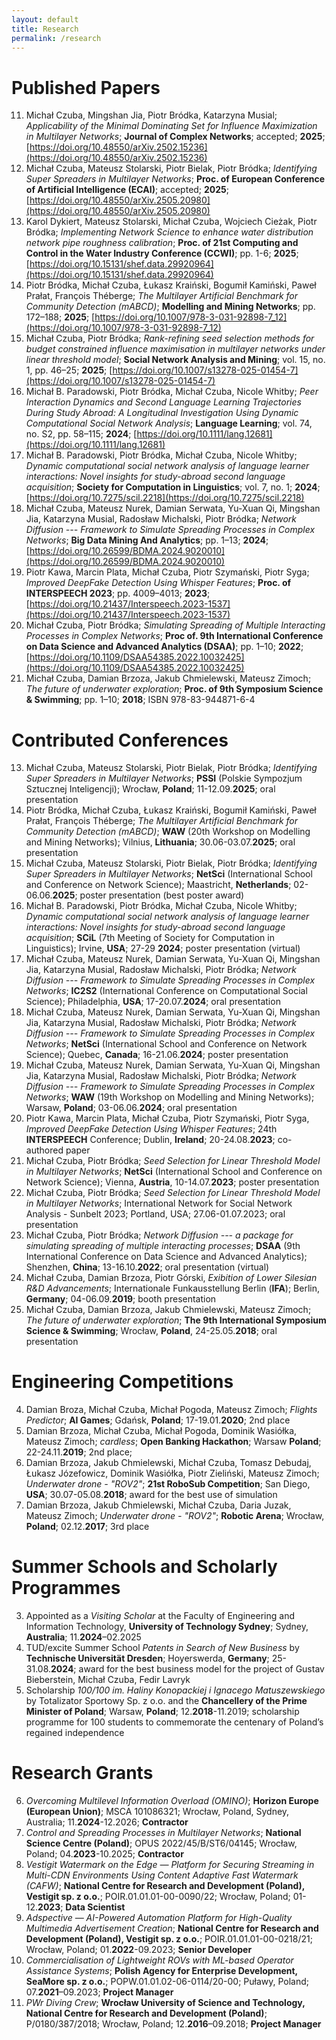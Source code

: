 ```yaml
---
layout: default
title: Research
permalink: /research
---
```


# Published Papers

11. Michał Czuba, Mingshan Jia, Piotr Bródka, Katarzyna Musial; _Applicability of the Minimal Dominating Set for Influence Maximization in Multilayer Networks_; __Journal of Complex Networks__; accepted; __2025__; [https://doi.org/10.48550/arXiv.2502.15236](https://doi.org/10.48550/arXiv.2502.15236)
10. Michał Czuba, Mateusz Stolarski, Piotr Bielak, Piotr Bródka; _Identifying Super Spreaders in Multilayer Networks_; __Proc. of European Conference of Artificial Intelligence (ECAI)__; accepted; __2025__; [https://doi.org/10.48550/arXiv.2505.20980](https://doi.org/10.48550/arXiv.2505.20980)
9. Karol Dykiert, Mateusz Stolarski, Michał Czuba, Wojciech Cieżak, Piotr Bródka; _Implementing Network Science to enhance water distribution network pipe roughness calibration_; __Proc. of 21st Computing and Control in the Water Industry Conference (CCWI)__; pp. 1-6; __2025__; [https://doi.org/10.15131/shef.data.29920964](https://doi.org/10.15131/shef.data.29920964)
8. Piotr Bródka, Michał Czuba, Łukasz Kraiński, Bogumił Kamiński, Paweł Prałat, François Théberge; _The Multilayer Artificial Benchmark for Community Detection (mABCD)_; __Modelling and Mining Networks__; pp. 172–188; __2025__; [https://doi.org/10.1007/978-3-031-92898-7_12](https://doi.org/10.1007/978-3-031-92898-7_12)
7. Michał Czuba, Piotr Bródka; _Rank-refining seed selection methods for budget constrained influence maximisation in multilayer networks under linear threshold model_; __Social Network Analysis and Mining__; vol. 15, no. 1, pp. 46–25; __2025__; [https://doi.org/10.1007/s13278-025-01454-7](https://doi.org/10.1007/s13278-025-01454-7)
6. Michał B. Paradowski, Piotr Bródka, Michał Czuba, Nicole Whitby; _Peer Interaction Dynamics and Second Language Learning Trajectories During Study Abroad: A Longitudinal Investigation Using Dynamic Computational Social Network Analysis_; __Language Learning__; vol. 74, no. S2, pp. 58–115; __2024__; [https://doi.org/10.1111/lang.12681](https://doi.org/10.1111/lang.12681)
5. Michał B. Paradowski, Piotr Bródka, Michał Czuba, Nicole Whitby; _Dynamic computational social network analysis of language learner interactions: Novel insights for study-abroad second language acquisition_; __Society for Computation in Linguistics__; vol. 7, no. 1; __2024__; [https://doi.org/10.7275/scil.2218](https://doi.org/10.7275/scil.2218)
4. Michał Czuba, Mateusz Nurek, Damian Serwata, Yu-Xuan Qi, Mingshan Jia, Katarzyna Musial, Radosław Michalski, Piotr Bródka; _Network Diffusion --- Framework to Simulate Spreading Processes in Complex Networks_; __Big Data Mining And Analytics__; pp. 1–13; __2024__; [https://doi.org/10.26599/BDMA.2024.9020010](https://doi.org/10.26599/BDMA.2024.9020010)
3. Piotr Kawa, Marcin Plata, Michał Czuba, Piotr Szymański, Piotr Syga; _Improved DeepFake Detection Using Whisper Features_; __Proc. of INTERSPEECH 2023__; pp. 4009–4013; __2023__; [https://doi.org/10.21437/Interspeech.2023-1537](https://doi.org/10.21437/Interspeech.2023-1537)
2. Michał Czuba, Piotr Bródka; _Simulating Spreading of Multiple Interacting Processes in Complex Networks_; __Proc of. 9th International Conference on Data Science and Advanced Analytics (DSAA)__; pp. 1–10; __2022__; [https://doi.org/10.1109/DSAA54385.2022.10032425](https://doi.org/10.1109/DSAA54385.2022.10032425)
1. Michał Czuba, Damian Brzoza, Jakub Chmielewski, Mateusz Zimoch; _The future of underwater exploration_; __Proc. of 9th Symposium Science & Swimming__; pp. 1–10; __2018__; ISBN 978-83-944871-6-4

# Contributed Conferences

13. Michał Czuba, Mateusz Stolarski, Piotr Bielak, Piotr Bródka; _Identifying Super Spreaders in Multilayer Networks_; __PSSI__ (Polskie Sympozjum Sztucznej Inteligencji); Wrocław, __Poland__; 11-12.09.__2025__; oral presentation
12. Piotr Bródka, Michał Czuba, Łukasz Kraiński, Bogumił Kamiński, Paweł Prałat, François Théberge; _The Multilayer Artificial Benchmark for Community Detection (mABCD)_; __WAW__ (20th Workshop on Modelling and Mining Networks); Vilnius, __Lithuania__; 30.06-03.07.__2025__; oral presentation
11. Michał Czuba, Mateusz Stolarski, Piotr Bielak, Piotr Bródka; _Identifying Super Spreaders in Multilayer Networks_; __NetSci__ (International School and Conference on Network Science); Maastricht, __Netherlands__; 02-06.06.__2025__; poster presentation (best poster award)
10. Michał B. Paradowski, Piotr Bródka, Michał Czuba, Nicole Whitby; _Dynamic computational social network analysis of language learner interactions: Novel insights for study-abroad second language acquisition_; __SCiL__ (7th Meeting of Society for Computation in Linguistics); Irvine, __USA__; 27-29 __2024__; poster presentation (virtual)
9. Michał Czuba, Mateusz Nurek, Damian Serwata, Yu-Xuan Qi, Mingshan Jia, Katarzyna Musial, Radosław Michalski, Piotr Bródka; _Network Diffusion --- Framework to Simulate Spreading Processes in Complex Networks_; __IC2S2__ (International Conference on Computational Social Science); Philadelphia, __USA__; 17-20.07.__2024__; oral presentation
8. Michał Czuba, Mateusz Nurek, Damian Serwata, Yu-Xuan Qi, Mingshan Jia, Katarzyna Musial, Radosław Michalski, Piotr Bródka; _Network Diffusion --- Framework to Simulate Spreading Processes in Complex Networks_; __NetSci__ (International School and Conference on Network Science); Quebec, __Canada__; 16-21.06.__2024__; poster presentation
7. Michał Czuba, Mateusz Nurek, Damian Serwata, Yu-Xuan Qi, Mingshan Jia, Katarzyna Musial, Radosław Michalski, Piotr Bródka; _Network Diffusion --- Framework to Simulate Spreading Processes in Complex Networks_; __WAW__ (19th Workshop on Modelling and Mining Networks); Warsaw, __Poland__; 03-06.06.__2024__; oral presentation
6. Piotr Kawa, Marcin Plata, Michał Czuba, Piotr Szymański, Piotr Syga, _Improved DeepFake Detection Using Whisper Features_; 24th __INTERSPEECH__ Conference; Dublin, __Ireland__; 20-24.08.__2023__; co-authored paper
5. Michał Czuba, Piotr Bródka; _Seed Selection for Linear Threshold Model in Multilayer Networks_; __NetSci__ (International School and Conference on Network Science); Vienna, __Austria__, 10-14.07.__2023__; poster presentation
4. Michał Czuba, Piotr Bródka; _Seed Selection for Linear Threshold Model in Multilayer Networks_; International Network for Social Network Analysis - Sunbelt 2023; Portland, USA; 27.06-01.07.2023; oral presentation
3. Michał Czuba, Piotr Bródka; _Network Diffusion --- a package for simulating spreading of multiple interacting processes_; __DSAA__ (9th International Conference on Data Science and Advanced Analytics); Shenzhen, __China__; 13-16.10.__2022__; oral presentation (virtual)
2. Michał Czuba, Damian Brzoza, Piotr Górski, _Exibition of Lower Silesian R&D Advancements_; Internationale Funkausstellung Berlin (__IFA__); Berlin, __Germany__; 04-06.09.__2019__; booth presentation 
1. Michał Czuba, Damian Brzoza, Jakub Chmielewski, Mateusz Zimoch; _The future of underwater exploration_; __The 9th International Symposium Science & Swimming__; Wrocław, __Poland__, 24-25.05.__2018__; oral presentation

# Engineering Competitions

4. Damian Broza, Michał Czuba, Michał Pogoda, Mateusz Zimoch;  _Flights Predictor_; __AI Games__; Gdańsk, __Poland__; 17-19.01.__2020__; 2nd place
3. Damian Brzoza, Michał Czuba, Michał Pogoda, Dominik Wasiółka, Mateusz Zimoch; _cardless_; __Open Banking Hackathon__; Warsaw __Poland__; 22-24.11.__2019__; 2nd place; 
2. Damian Brzoza, Jakub Chmielewski, Michał Czuba, Tomasz Debudaj, Łukasz Józefowicz, Dominik Wasiółka, Piotr Zieliński, Mateusz Zimoch; _Underwater drone - "ROV2"_; __21st RoboSub Competition__; San Diego, __USA__; 30.07-05.08.__2018__; award for the best use of simulation
1. Damian Brzoza, Jakub Chmielewski, Michał Czuba, Daria Juzak, Mateusz Zimoch; _Underwater drone - "ROV2"_; __Robotic Arena__; Wrocław, __Poland__; 02.12.__2017__; 3rd place

# Summer Schools and Scholarly Programmes

3. Appointed as a _Visiting Scholar_ at the Faculty of Engineering and Information Technology, __University of Technology Sydney__; Sydney, __Australia__; 11.__2024__–02.2025
2. TUD/excite Summer School _Patents in Search of New Business_ by __Technische Universität Dresden__; Hoyerswerda, __Germany__; 25-31.08.__2024__; award for the best business model for the project of Gustav Bieberstein, Michał Czuba, Fedir Lavryk
1. Scholarship _100/100 im. Haliny Konopackiej i Ignacego Matuszewskiego_ by Totalizator Sportowy Sp. z o.o. and the __Chancellery of the Prime Minister of Poland__; Warsaw, __Poland__; 12.__2018__-11.2019; scholarship programme for 100 students to commemorate the centenary of Poland’s regained independence

# Research Grants

6. _Overcoming Multilevel Information Overload (OMINO)_; __Horizon Europe (European Union)__; MSCA 101086321; Wrocław, Poland, Sydney, Australia; 11.__2024__-12.2026; __Contractor__
5. _Control and Spreading Processes in Multilayer Networks_; __National Science Centre (Poland)__; OPUS 2022/45/B/ST6/04145; Wrocław, Poland; 04.__2023__-10.2025; __Contractor__
4. _Vestigit Watermark on the Edge — Platform for Securing Streaming in Multi-CDN Environments Using Content Adaptive Fast Watermark (CAFW)_; __National Centre for Research and Development (Poland), Vestigit sp. z o.o.__; POIR.01.01.01-00-0090/22; Wrocław, Poland; 01-12.__2023__; __Data Scientist__
3. _Adspective — AI-Powered Automation Platform for High-Quality Multimedia Advertisement Creation_; __National Centre for Research and Development (Poland), Vestigit sp. z o.o.__; POIR.01.01.01-00-0218/21; Wrocław, Poland; 01.__2022__-09.2023; __Senior Developer__
2. _Commercialisation of Lightweight ROVs with ML-based Operator Assistance Systems_; __Polish Agency for Enterprise Development, SeaMore sp. z o.o.__; POPW.01.01.02-06-0114/20-00; Puławy, Poland; 07.__2021__–09.2023; __Project Manager__
1. _PWr Diving Crew_; __Wrocław University of Science and Technology, National Centre for Research and Development (Poland)__; P/0180/387/2018; Wrocław, Poland; 12.__2016__–09.2018; __Project Manager__
